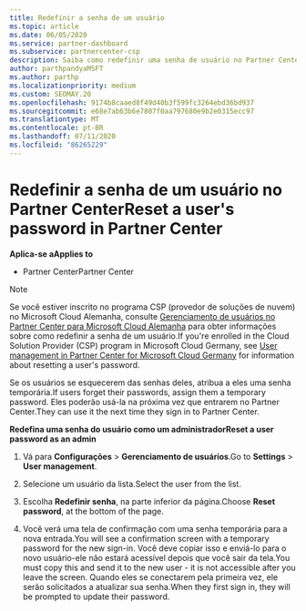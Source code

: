 ```yaml
---
title: Redefinir a senha de um usuário
ms.topic: article
ms.date: 06/05/2020
ms.service: partner-dashboard
ms.subservice: partnercenter-csp
description: Saiba como redefinir uma senha de usuário no Partner Center. Os usuários receberão uma senha temporária na próxima vez que entrarem no Partner Center.
author: parthpandyaMSFT
ms.author: parthp
ms.localizationpriority: medium
ms.custom: SEOMAY.20
ms.openlocfilehash: 9174b8caaed8f49d40b3f599fc3264ebd36bd937
ms.sourcegitcommit: e68e7ab63b6e7807f0aa797680e9b2e0315ecc97
ms.translationtype: MT
ms.contentlocale: pt-BR
ms.lasthandoff: 07/11/2020
ms.locfileid: "86265229"
---
```

# <a name="reset-a-users-password-in-partner-center"></a><span data-ttu-id="d2d91-104">Redefinir a senha de um usuário no Partner Center</span><span class="sxs-lookup"><span data-stu-id="d2d91-104">Reset a user's password in Partner Center</span></span>

<span data-ttu-id="d2d91-105">**Aplica-se a**</span><span class="sxs-lookup"><span data-stu-id="d2d91-105">**Applies to**</span></span>

- <span data-ttu-id="d2d91-106">Partner Center</span><span class="sxs-lookup"><span data-stu-id="d2d91-106">Partner Center</span></span>

> [!NOTE]  
> <span data-ttu-id="d2d91-107">Se você estiver inscrito no programa CSP (provedor de soluções de nuvem) no Microsoft Cloud Alemanha, consulte [Gerenciamento de usuários no Partner Center para Microsoft Cloud Alemanha](user-management-in-partner-center-for-microsoft-cloud-germany.md) para obter informações sobre como redefinir a senha de um usuário.</span><span class="sxs-lookup"><span data-stu-id="d2d91-107">If you're enrolled in the Cloud Solution Provider (CSP) program in Microsoft Cloud Germany, see [User management in Partner Center for Microsoft Cloud Germany](user-management-in-partner-center-for-microsoft-cloud-germany.md) for information about resetting a user's password.</span></span>

<span data-ttu-id="d2d91-108">Se os usuários se esquecerem das senhas deles, atribua a eles uma senha temporária.</span><span class="sxs-lookup"><span data-stu-id="d2d91-108">If users forget their passwords, assign them a temporary password.</span></span> <span data-ttu-id="d2d91-109">Eles poderão usá-la na próxima vez que entrarem no Partner Center.</span><span class="sxs-lookup"><span data-stu-id="d2d91-109">They can use it the next time they sign in to Partner Center.</span></span>

<span data-ttu-id="d2d91-110">**Redefina uma senha do usuário como um administrador**</span><span class="sxs-lookup"><span data-stu-id="d2d91-110">**Reset a user password as an admin**</span></span>

1. <span data-ttu-id="d2d91-111">Vá para **Configurações** &gt; **Gerenciamento de usuários**.</span><span class="sxs-lookup"><span data-stu-id="d2d91-111">Go to **Settings** &gt; **User management**.</span></span>

2. <span data-ttu-id="d2d91-112">Selecione um usuário da lista.</span><span class="sxs-lookup"><span data-stu-id="d2d91-112">Select the user from the list.</span></span>

3. <span data-ttu-id="d2d91-113">Escolha **Redefinir senha**, na parte inferior da página.</span><span class="sxs-lookup"><span data-stu-id="d2d91-113">Choose **Reset password**, at the bottom of the page.</span></span>

4. <span data-ttu-id="d2d91-114">Você verá uma tela de confirmação com uma senha temporária para a nova entrada.</span><span class="sxs-lookup"><span data-stu-id="d2d91-114">You will see a confirmation screen with a temporary password for the new sign-in.</span></span> <span data-ttu-id="d2d91-115">Você deve copiar isso e enviá-lo para o novo usuário-ele não estará acessível depois que você sair da tela.</span><span class="sxs-lookup"><span data-stu-id="d2d91-115">You must copy this and send it to the new user - it is not accessible after you leave the screen.</span></span> <span data-ttu-id="d2d91-116">Quando eles se conectarem pela primeira vez, ele serão solicitados a atualizar sua senha.</span><span class="sxs-lookup"><span data-stu-id="d2d91-116">When they first sign in, they will be prompted to update their password.</span></span>


